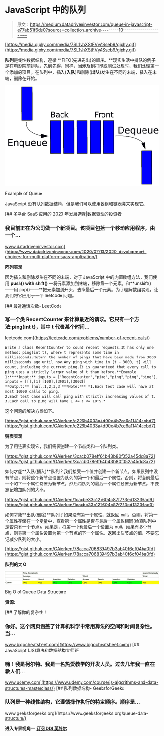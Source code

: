# JavaScript 中的队列

> 原文：<https://medium.datadriveninvestor.com/queue-in-javascript-e77ab51f6de0?source=collection_archive---------10----------------------->

[https://media.giphy.com/media/7SL1vhXStFVyASseb9/giphy.gif](https://media.giphy.com/media/7SL1vhXStFVyASseb9/giphy.gif)

**队列**是线性数据结构，遵循 **FIFO(先进先出)的顺序。**现实生活中排队的例子是在电影院前排队，先到先得。同样，当涉及到打印或测试处理时，我们处理第一个添加的项目。在队列中，插入(**入队**)和删除(**出队**)发生在不同的末端，插入在末端，删除在开始。

![](img/26dd1baaae410771f6806941d7bfb692.png)

Example of Queue

JavaScript 没有队列数据结构，但是我们可以使用数组和链表类来实现它。

[](https://www.datadriveninvestor.com/2020/07/13/2020-development-choices-for-multi-platform-saas-application/) [## 多平台 SaaS 应用的 2020 年发展选择|数据驱动的投资者

### 我目前正在为公司做一个新项目。该项目包括一个移动应用程序，由一个…

www.datadriveninvestor.com](https://www.datadriveninvestor.com/2020/07/13/2020-development-choices-for-multi-platform-saas-application/) 

**阵列实现**

因为插入和删除发生在不同的末端，对于 JavaScript 中的内置数组方法，我们使用 **push() with shift()** —将元素添加到末端，移除第一个元素。和**unshift()——用 pop()——**把元素加到开头，去掉最后一个元素。为了理解数组实现，让我们将它应用于一个 leetcode 问题。

[](https://leetcode.com/problems/number-of-recent-calls/) [## 最近通话次数- LeetCode

### 写一个类 RecentCounter 来计算最近的请求。它只有一个方法:ping(int t)，其中 t 代表某个时间…

leetcode.com](https://leetcode.com/problems/number-of-recent-calls/) 

```
Write a class RecentCounter to count recent requests.It has only one method: ping(int t), where t represents some time in milliseconds.Return the number of pings that have been made from 3000 milliseconds ago until now.Any ping with time in [t - 3000, t] will count, including the current ping.It is guaranteed that every call to ping uses a strictly larger value of t than before.**Example 1:****Input:** inputs = ["RecentCounter","ping","ping","ping","ping"], inputs = [[],[1],[100],[3001],[3002]]
**Output:** [null,1,2,3,3]***Note:*** *1.Each test case will have at most 10000 calls to ping.
2.Each test case will call ping with strictly increasing values of t.
3.Each call to ping will have 1 <= t <= 10^9.*
```

这个问题的解决方案如下。

[https://gist.github.com/GAierken/e226b4033a4d90e4b7cc6a11414ecbd7](https://gist.github.com/GAierken/e226b4033a4d90e4b7cc6a11414ecbd7)

**链表实现**

为了用链表实现它，我们需要创建一个节点类和一个队列类。

[https://gist.github.com/GAierken/3cacb078eff64b43b80f052a45dd8a72](https://gist.github.com/GAierken/3cacb078eff64b43b80f052a45dd8a72)

如何才能**入队(插入)**队列？我们接受一个值并创建一个新节点。如果队列中没有节点，则将这个新节点设置为队列的第一个和最后一个属性。否则，将当前最后一个的下一个属性设置为新节点，然后将队列的最后一个属性设置为新节点。不要忘记增加队列的大小。

[https://gist.github.com/GAierken/1cacbe33c127604c87f723ed13236ad9](https://gist.github.com/GAierken/1cacbe33c127604c87f723ed13236ad9)

如何才能**出队(删除)**队列？如果没有第一个属性，就返回 null。否则，将第一个属性存储在一个变量中，查看第一个属性是否与最后一个属性相同(检查队列中是否只有一个节点)。如果是，将第一个和最后一个设置为 null。如果有多个节点，则将第一个属性设置为第一个节点的下一个属性。返回出队节点的值。不要忘记减少队列的大小。

[https://gist.github.com/GAierken/78acca706839497b3ab40f6cf04ba0fd](https://gist.github.com/GAierken/78acca706839497b3ab40f6cf04ba0fd)

**队列的大 O**

![](img/e3bc67971397ed926f9420fd8ef1d62c.png)

Big O of Queue Data Structure

**资源:**

[](https://www.bigocheatsheet.com/) [## 了解你的复杂性！

### 你好。这个网页涵盖了计算机科学中常用算法的空间和时间复杂性。当…

www.bigocheatsheet.com](https://www.bigocheatsheet.com/) [](https://www.udemy.com/course/js-algorithms-and-data-structures-masterclass/) [## JavaScript (JS)算法和数据结构大师班

### 嗨！我是柯尔特。我是一名热爱教学的开发人员。过去几年我一直在教人们…

www.udemy.com](https://www.udemy.com/course/js-algorithms-and-data-structures-masterclass/) [](https://www.geeksforgeeks.org/queue-data-structure/) [## 队列数据结构- GeeksforGeeks

### 队列是一种线性结构，它遵循操作执行的特定顺序。顺序是…

www.geeksforgeeks.org](https://www.geeksforgeeks.org/queue-data-structure/) 

**进入专家视角—** [**订阅 DDI 英特尔**](https://datadriveninvestor.com/ddi-intel)